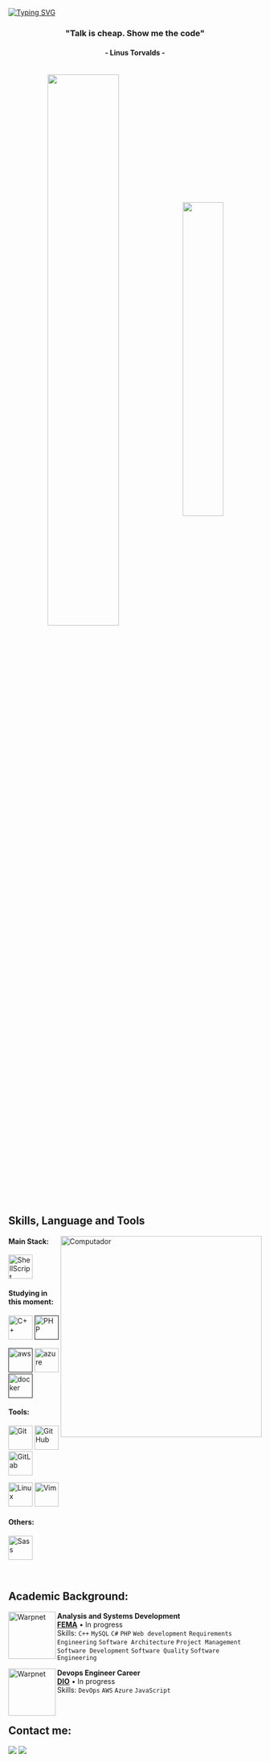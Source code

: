 [![Typing SVG](https://readme-typing-svg.herokuapp.com?color=0092ff&size=35&center=true&vCenter=true&width=1000&lines=Welcome+to+my+GitHub+profile!;My+name+is+Mateus+Alves;I'm+DevOps+Engineering+Student)](https://git.io/typing-svg)

<h3 align="center">"Talk is cheap. Show me the code"</h3>
<h4 align="center">- Linus Torvalds -</h4>

<br>

<div align="center" style="margin-bottom:200px">
 <img width=53% align="center" src="https://github-readme-stats.vercel.app/api?username=mathewalves&theme=tokyonight&show_icons=true&rank_icon=github" />
 <img width=40% align="center" src="https://github-readme-stats.vercel.app/api/top-langs/?username=mathewalves&layout=compact&theme=tokyonight" />
</div>


## Skills, Language and Tools

<img src="https://raw.githubusercontent.com/MicaelliMedeiros/micaellimedeiros/master/image/computer-illustration.png" min-width="400px" max-width="400px" width="400px" align="right" alt="Computador">

#### Main Stack:
   [<img height="48px" width="48px" alt="ShellScript" src="https://user-images.githubusercontent.com/25181517/192158606-7c2ef6bd-6e04-47cf-b5bc-da2797cb5bda.png"/>](https://www.shellscript.sh)

#### Studying in this moment:
[<img height="48px" width="48px" alt="C++"             src="https://skillicons.dev/icons?i=cpp"/>](https://cplusplus.com)
[<img height="48px" width="48px" alt="PHP" src="https://skillicons.dev/icons?i=php"/>]()

[<img height="48px" width="48px" alt="aws" src="https://skillicons.dev/icons?i=aws"/>]()
[<img height="48px" width="48px" alt="azure" src="https://skillicons.dev/icons?i=azure"/>](https://learn.microsoft.com/pt-br/users/mateusalves-9779/)
[<img height="48px" width="48px" alt="docker" src="https://skillicons.dev/icons?i=docker"/>]()



#### Tools:
  [<img height="48px" width="48px" alt="Git" src="https://skillicons.dev/icons?i=git"/>](https://git-scm.com/)
  [<img height="48px" width="48px" alt="GitHub" src="https://skillicons.dev/icons?i=github"/>](https://github.com/mathewalves)
  [<img height="48px" width="48px" alt="GitLab" src="https://skillicons.dev/icons?i=gitlab"/>](https://gitlab.com/mathewalves)
  
  [<img height="48px" width="48px" alt="Linux" src="https://skillicons.dev/icons?i=linux"/>](https://www.linux.org)
  [<img height="48px" width="48px" alt="Vim" src="https://skillicons.dev/icons?i=neovim"/>](https://www.linux.org)

#### Others:
 [<img height="48px" width="48px" alt="Sass" src="https://skillicons.dev/icons?i=sass"/>](https://sass-lang.com/)

<br>

## Academic Background:

[<img align="left" height="94px" width="94px" alt="Warpnet" src="https://media.licdn.com/dms/image/C560BAQGInFydQ-6Lwg/company-logo_200_200/0/1632491306532?e=2147483647&v=beta&t=8Vwwv7ClUqSnuF71bktiZFb7YCM_e6p5BvFSWUj_5DQ"/>](https://fema.edu.br)
**Analysis and Systems Development** \
[**FEMA**](https://fema.edu.br)  • In progress\
Skills: `C++` `MySQL` `C#` `PHP` `Web development` `Requirements Engineering` `Software Architecture`
`Project Management` `Software Development` `Software Quality`
`Software Engineering`

[<img align="left" height="94px" width="94px" alt="Warpnet" src="https://hermes.digitalinnovation.one/assets/diome/logo-full.svg"/>](https://www.dio.me/users/mateus_alves274)
**Devops Engineer Career** \
[**DIO**](https://www.dio.me/users/mateus_alves274)  • In progress\
Skills: `DevOps` `AWS` `Azure` `JavaScript`

<br>

## Contact me:
<div>
<a href="https://www.linkedin.com/in/mateus-alves-865692281/" target="_blank"><img loading="lazy" src="https://img.shields.io/badge/-LinkedIn-%230077B5?style=for-the-badge&logo=linkedin&logoColor=white" target="_blank"></a>
<a href="" target="_blank"><img loading="lazy" src="https://img.shields.io/badge/Reddit-%23FF4500.svg?style=for-the-badge&logo=Reddit&logoColor=white" target="_blank"></a> 
</div>

